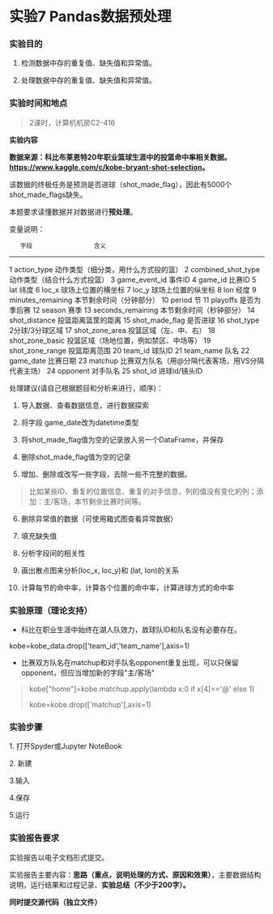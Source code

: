 # 实验7 Pandas数据预处理

### 实验目的

1.  检测数据中存的重复值、缺失值和异常值。

2.  处理数据中存的重复值、缺失值和异常值。

### 实验时间和地点

> 2课时，计算机机房C2-416

**实验内容**

**数据来源：科比布莱恩特20年职业篮球生涯中的投篮命中率相关数据。<https://www.kaggle.com/c/kobe-bryant-shot-selection>。**

该数据的终极任务是预测是否进球（shot_made_flag），因此有5000个shot_made_flags缺失。

本题要求读懂数据并对数据进行**预处理**。

变量说明：

       字段                 含义
---- -------------------- ----------------------------------------------------
  1    action_type          动作类型（细分类，用什么方式投的篮）
  2    combined_shot_type   动作类型（结合什么方式投篮）
  3    game_event_id        事件ID
  4    game_id              比赛ID
  5    lat                  纬度
  6    loc_x                球场上位置的横坐标
  7    loc_y                球场上位置的纵坐标
  8    lon                  经度
  9    minutes_remaining    本节剩余时间（分钟部分）
  10   period               节
  11   playoffs             是否为季后赛
  12   season               赛季
  13   seconds_remaining    本节剩余时间（秒钟部分）
  14   shot_distance        投篮距离篮筐的距离
  15   shot_made_flag       是否进球
  16   shot_type            2分球/3分球区域
  17   shot_zone_area       投篮区域（左、中、右）
  18   shot_zone_basic      投篮区域（场地位置，例如禁区、中场等）
  19   shot_zone_range      投篮距离范围
  20   team_id              球队ID
  21   team_name            队名
  22   game_date            比赛日期
  23   matchup              比赛双方队名（用\@分隔代表客场，用VS分隔代表主场）
  24   opponent             对手队名
  25   shot_id              进球id/镜头ID

处理建议(请自己根据题目和分析来进行，顺序)：

1.  导入数据、查看数据信息，进行数据探索

2.  将字段 game_date改为datetime类型

3.  将shot_made_flag值为空的记录放入另一个DataFrame，并保存

4.  删除shot_made_flag值为空的记录

5.  增加、删除或改写一些字段，去除一些不完整的数据。

> 比如某些ID、重复的位置信息、重复的对手信息，列的值没有变化的列；添加：主/客场，本节剩余比赛时间等。

6.  删除异常值的数据（可使用箱式图查看异常数据）

7.  填充缺失值

8.  分析字段间的相关性

9.  画出散点图来分析(loc_x, loc_y)和 (lat, lon)的关系

10. 计算每节的命中率，计算各个位置的命中率，计算进球方式的命中率

### 实验原理（理论支持）

-   科比在职业生涯中始终在湖人队效力，故球队ID和队名没有必要存在。

kobe=kobe_data.drop(\[\'team_id\',\'team_name\'\],axis=1)

-   比赛双方队名在matchup和对手队名opponent重复出现，可以只保留opponent，但应当增加新的字段"主/客场"

> kobe\[\"home\"\]=kobe.matchup.apply(lambda x:0 if x\[4\]==\'@\' else 1)
>
> kobe=kobe.drop(\[\'matchup\'\],axis=1)

### 实验步骤 

1\. 打开Spyder或Jupyter NoteBook

2\. 新建

3.输入

4.保存

5.运行

### 实验报告要求

实验报告以电子文档形式提交。

实验报告主要内容：**思路（重点，说明处理的方式、原因和效果）**，主要数据结构说明，运行结果和过程记录、**实验总结（不少于200字）。**

**同时提交源代码（独立文件）**